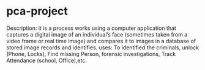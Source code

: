 # pca-project
Description: it is a process works using a computer application that captures a digital
              image of an individual’s face (sometimes taken from a video frame or real time image)
              and compares it to images in a database of stored image records and identifies.
uses: To identified the criminals, unlock (Phone, Locks), Find missing Person, forensic
      investigations, Track Attendance (school, Office),etc.
